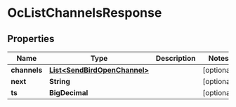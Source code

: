 

# OcListChannelsResponse


## Properties

Name | Type | Description | Notes
------------ | ------------- | ------------- | -------------
**channels** | [**List&lt;SendBirdOpenChannel&gt;**](SendBirdOpenChannel.md) |  |  [optional]
**next** | **String** |  |  [optional]
**ts** | **BigDecimal** |  |  [optional]



